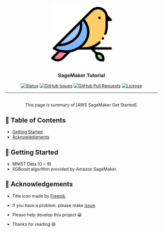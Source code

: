 <p align="center">
  <a href="" rel="noopener">
 <img width=200px height=200px src="./static/icon.png" alt="Project logo" ></a>
 <br>

</p>

<h3 align="center">SageMaker Tutorial</h3>

<div align="center">

[![Status](https://img.shields.io/badge/status-active-success.svg)]()
[![GitHub Issues](https://img.shields.io/github/issues/da-huin/sage_maker_tutorial.svg)](https://github.com/da-huin/sage_maker_tutorial/issues)
[![GitHub Pull Requests](https://img.shields.io/github/issues-pr/da-huin/sage_maker_tutorial.svg)](https://github.com/da-huin/sage_maker_tutorial/pulls)
[![License](https://img.shields.io/badge/license-MIT-blue.svg)](/LICENSE)


</div>

---

<p align="center"> 
    <br> This page is summary of [AWS SageMaker Get Started].
</p>

## 📝 Table of Contents

- [Getting Started](#getting_started)
- [Acknowledgments](#acknowledgement)

## 🏁 Getting Started <a name = "getting_started"></a>

* MNIST Data (0 ~ 9)
* XGBoost algorithm provided by Amazon SageMaker.

## 🎉 Acknowledgements <a name = "acknowledgement"></a>

- Title icon made by [Freepik](https://www.flaticon.com/kr/authors/freepik).

- If you have a problem. please make [issue](https://github.com/da-huin/sage_maker_tutorial/issues).

- Please help develop this project 😀

- Thanks for reading 😄
